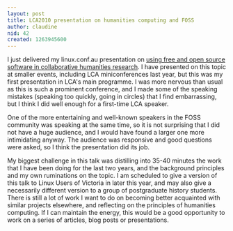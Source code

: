 ```yaml
---
layout: post
title: LCA2010 presentation on humanities computing and FOSS
author: claudine
nid: 42
created: 1263945600
---
```

I just delivered my linux.conf.au presentation on [using free and open source software in collaborative humanities research](http://www.slideshare.net/claudinec/unlocking-the-ivory-tower-foss-in-collaborative-humanities-research). I have presented on this topic at smaller events, including LCA miniconferences last year, but this was my first presentation in LCA's main programme. I was more nervous than usual as this is such a prominent conference, and I made some of the speaking mistakes (speaking too quickly, going in circles) that I find embarrassing, but I think I did well enough for a first-time LCA speaker.

One of the more entertaining and well-known speakers in the FOSS community was speaking at the same time, so it is not surprising that I did not have a huge audience, and I would have found a larger one more intimidating anyway. The audience was responsive and good questions were asked, so I think the presentation did its job.

My biggest challenge in this talk was distilling into 35-40 minutes the work that I have been doing for the last two years, and the background principles and my own ruminations on the topic. I am scheduled to give a version of this talk to Linux Users of Victoria in later this year, and may also give a necessarily different version to a group of postgraduate history students. There is still a lot of work I want to do on becoming better acquainted with similar projects elsewhere, and reflecting on the principles of humanities computing. If I can maintain the energy, this would be a good opportunity to work on a series of articles, blog posts or presentations.
